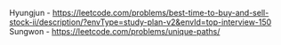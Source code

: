 Hyungjun - https://leetcode.com/problems/best-time-to-buy-and-sell-stock-ii/description/?envType=study-plan-v2&envId=top-interview-150  
Sungwon - https://leetcode.com/problems/unique-paths/  
